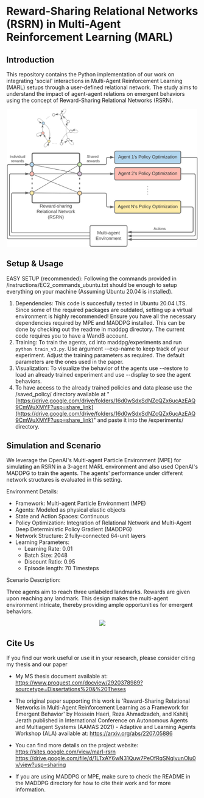 Reward-Sharing Relational Networks (RSRN) in Multi-Agent Reinforcement Learning (MARL)
======================================================================================


Introduction
------------

This repository contains the Python implementation of our work on integrating 'social' interactions in Multi-Agent Reinforcement Learning (MARL) setups through a user-defined relational network. The study aims to understand the impact of agent-agent relations on emergent behaviors using the concept of Reward-Sharing Relational Networks (RSRN).

<div align="center">
    <img src="rsrn_diagram.png" width="500"/>
</div>


Setup & Usage
-------------
EASY SETUP (recommended): Following the commands provided in /instructions/EC2_commands_ubuntu.txt should be enough to setup everything on your machine (Assuming Ubuntu 20.04 is installed).
1. Dependencies: This code is succesfully tested in Ubuntu 20.04 LTS. Since some of the required packages are outdated, setting up a virtual environment is highly recommended! Ensure you have all the necessary dependencies required by MPE and MADDPG installed. This can be done by checking out the readme in maddpg directory. The current code requires you to have a WandB account.
2. Training: To train the agents, cd into maddpg/experiments and run `python train_v3.py`. Use argument --exp-name to keep track of your experiment. Adjust the training parameters as required. The default parameters are the ones used in the paper.
3. Visualization: To visualize the behavior of the agents use --restore to load an already trained experiment and use --display to see the agent behaviors.
4. To have access to the already trained policies and data please use the /saved_policy/ directory available at
"[https://drive.google.com/drive/folders/16d0wSdxSdNZcQZx6ucAzEAQ9CmWuXMYF?usp=share_link](https://drive.google.com/drive/folders/16d0wSdxSdNZcQZx6ucAzEAQ9CmWuXMYF?usp=share_link)" and paste it into the /experiments/ directory.


Simulation and Scenario
-----------------------

We leverage the OpenAI's Multi-agent Particle Environment (MPE) for simulating an RSRN in a 3-agent MARL environment and also used OpenAI's MADDPG to train the agents. The agents' performance under different network structures is evaluated in this setting.

Environment Details:

- Framework: Multi-agent Particle Environment (MPE)
- Agents: Modeled as physical elastic objects
- State and Action Spaces: Continuous
- Policy Optimization: Integration of Relational Network and Multi-Agent Deep Deterministic Policy Gradient (MADDPG)
- Network Structure: 2 fully-connected 64-unit layers
- Learning Parameters: 
  - Learning Rate: 0.01
  - Batch Size: 2048
  - Discount Ratio: 0.95
  - Episode length: 70 Timesteps

Scenario Description:

Three agents aim to reach three unlabeled landmarks. Rewards are given upon reaching any landmark. This design makes the multi-agent environment intricate, thereby providing ample opportunities for emergent behaviors.

<div align="center">
    <img src="RSRN_Demo.gif" width="800"/>
</div>



Cite Us
--------
If you find our work useful or use it in your research, please consider citing my thesis and our paper

- My MS thesis document available at:
https://www.proquest.com/docview/2920378989?sourcetype=Dissertations%20&%20Theses

- The original paper supporting this work is 'Reward-Sharing Relational Networks in Multi-Agent Reinforcement Learning as a Framework for Emergent Behavior' by Hossein Haeri, Reza Ahmadzadeh, and Kshitij Jerath published in International Conference on Autonomous Agents and Multiagent Systems (AAMAS 2021) - Adaptive and Learning Agents Workshop (ALA) available at:
https://arxiv.org/abs/2207.05886

- You can find more details on the project website: https://sites.google.com/view/marl-rsrn
https://drive.google.com/file/d/1LTxAY6wN31Quw7PeOfRqSNqlvunOlu0v/view?usp=sharing

- If you are using MADDPG or MPE, make sure to check the README in the MADDPG directory for how to cite their work and for more information.


